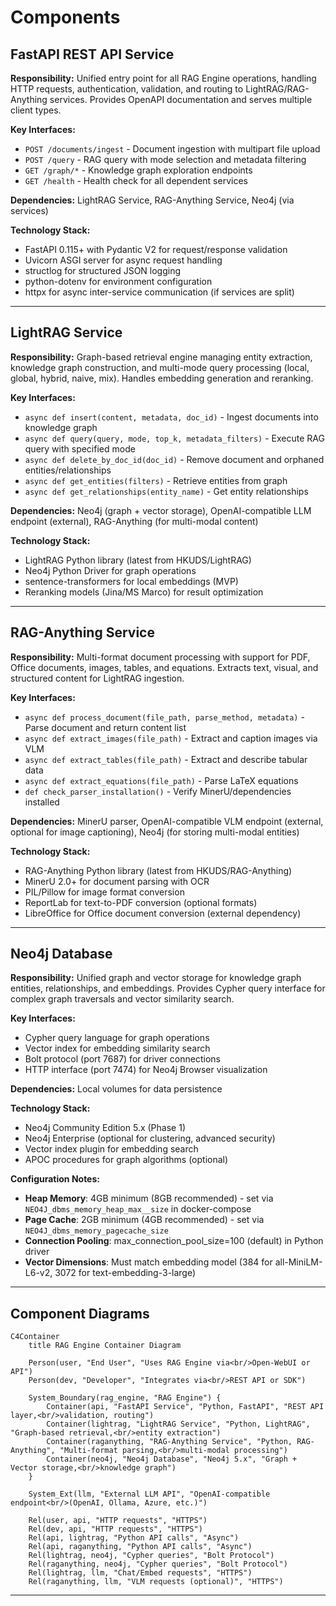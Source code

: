 # Components

## FastAPI REST API Service

**Responsibility:** Unified entry point for all RAG Engine operations, handling HTTP requests, authentication, validation, and routing to LightRAG/RAG-Anything services. Provides OpenAPI documentation and serves multiple client types.

**Key Interfaces:**
- `POST /documents/ingest` - Document ingestion with multipart file upload
- `POST /query` - RAG query with mode selection and metadata filtering
- `GET /graph/*` - Knowledge graph exploration endpoints
- `GET /health` - Health check for all dependent services

**Dependencies:** LightRAG Service, RAG-Anything Service, Neo4j (via services)

**Technology Stack:**
- FastAPI 0.115+ with Pydantic V2 for request/response validation
- Uvicorn ASGI server for async request handling
- structlog for structured JSON logging
- python-dotenv for environment configuration
- httpx for async inter-service communication (if services are split)

---

## LightRAG Service

**Responsibility:** Graph-based retrieval engine managing entity extraction, knowledge graph construction, and multi-mode query processing (local, global, hybrid, naive, mix). Handles embedding generation and reranking.

**Key Interfaces:**
- `async def insert(content, metadata, doc_id)` - Ingest documents into knowledge graph
- `async def query(query, mode, top_k, metadata_filters)` - Execute RAG query with specified mode
- `async def delete_by_doc_id(doc_id)` - Remove document and orphaned entities/relationships
- `async def get_entities(filters)` - Retrieve entities from graph
- `async def get_relationships(entity_name)` - Get entity relationships

**Dependencies:** Neo4j (graph + vector storage), OpenAI-compatible LLM endpoint (external), RAG-Anything (for multi-modal content)

**Technology Stack:**
- LightRAG Python library (latest from HKUDS/LightRAG)
- Neo4j Python Driver for graph operations
- sentence-transformers for local embeddings (MVP)
- Reranking models (Jina/MS Marco) for result optimization

---

## RAG-Anything Service

**Responsibility:** Multi-format document processing with support for PDF, Office documents, images, tables, and equations. Extracts text, visual, and structured content for LightRAG ingestion.

**Key Interfaces:**
- `async def process_document(file_path, parse_method, metadata)` - Parse document and return content list
- `async def extract_images(file_path)` - Extract and caption images via VLM
- `async def extract_tables(file_path)` - Extract and describe tabular data
- `async def extract_equations(file_path)` - Parse LaTeX equations
- `def check_parser_installation()` - Verify MinerU/dependencies installed

**Dependencies:** MinerU parser, OpenAI-compatible VLM endpoint (external, optional for image captioning), Neo4j (for storing multi-modal entities)

**Technology Stack:**
- RAG-Anything Python library (latest from HKUDS/RAG-Anything)
- MinerU 2.0+ for document parsing with OCR
- PIL/Pillow for image format conversion
- ReportLab for text-to-PDF conversion (optional formats)
- LibreOffice for Office document conversion (external dependency)

---

## Neo4j Database

**Responsibility:** Unified graph and vector storage for knowledge graph entities, relationships, and embeddings. Provides Cypher query interface for complex graph traversals and vector similarity search.

**Key Interfaces:**
- Cypher query language for graph operations
- Vector index for embedding similarity search
- Bolt protocol (port 7687) for driver connections
- HTTP interface (port 7474) for Neo4j Browser visualization

**Dependencies:** Local volumes for data persistence

**Technology Stack:**
- Neo4j Community Edition 5.x (Phase 1)
- Neo4j Enterprise (optional for clustering, advanced security)
- Vector index plugin for embedding search
- APOC procedures for graph algorithms (optional)

**Configuration Notes:**
- **Heap Memory**: 4GB minimum (8GB recommended) - set via `NEO4J_dbms_memory_heap_max__size` in docker-compose
- **Page Cache**: 2GB minimum (4GB recommended) - set via `NEO4J_dbms_memory_pagecache_size`
- **Connection Pooling**: max_connection_pool_size=100 (default) in Python driver
- **Vector Dimensions**: Must match embedding model (384 for all-MiniLM-L6-v2, 3072 for text-embedding-3-large)

---

## Component Diagrams

```mermaid
C4Container
    title RAG Engine Container Diagram

    Person(user, "End User", "Uses RAG Engine via<br/>Open-WebUI or API")
    Person(dev, "Developer", "Integrates via<br/>REST API or SDK")

    System_Boundary(rag_engine, "RAG Engine") {
        Container(api, "FastAPI Service", "Python, FastAPI", "REST API layer,<br/>validation, routing")
        Container(lightrag, "LightRAG Service", "Python, LightRAG", "Graph-based retrieval,<br/>entity extraction")
        Container(raganything, "RAG-Anything Service", "Python, RAG-Anything", "Multi-format parsing,<br/>multi-modal processing")
        Container(neo4j, "Neo4j Database", "Neo4j 5.x", "Graph + Vector storage,<br/>knowledge graph")
    }

    System_Ext(llm, "External LLM API", "OpenAI-compatible endpoint<br/>(OpenAI, Ollama, Azure, etc.)")

    Rel(user, api, "HTTP requests", "HTTPS")
    Rel(dev, api, "HTTP requests", "HTTPS")
    Rel(api, lightrag, "Python API calls", "Async")
    Rel(api, raganything, "Python API calls", "Async")
    Rel(lightrag, neo4j, "Cypher queries", "Bolt Protocol")
    Rel(raganything, neo4j, "Cypher queries", "Bolt Protocol")
    Rel(lightrag, llm, "Chat/Embed requests", "HTTPS")
    Rel(raganything, llm, "VLM requests (optional)", "HTTPS")
```

---
